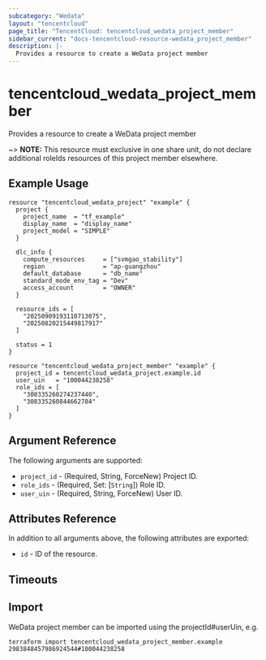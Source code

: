 ```yaml
---
subcategory: "Wedata"
layout: "tencentcloud"
page_title: "TencentCloud: tencentcloud_wedata_project_member"
sidebar_current: "docs-tencentcloud-resource-wedata_project_member"
description: |-
  Provides a resource to create a WeData project member
---
```


# tencentcloud_wedata_project_member

Provides a resource to create a WeData project member

~> **NOTE:** This resource must exclusive in one share unit, do not declare additional roleIds resources of this project member elsewhere.

## Example Usage

```hcl
resource "tencentcloud_wedata_project" "example" {
  project {
    project_name  = "tf_example"
    display_name  = "display_name"
    project_model = "SIMPLE"
  }

  dlc_info {
    compute_resources     = ["svmgao_stability"]
    region                = "ap-guangzhou"
    default_database      = "db_name"
    standard_mode_env_tag = "Dev"
    access_account        = "OWNER"
  }

  resource_ids = [
    "20250909193110713075",
    "20250820215449817917"
  ]

  status = 1
}

resource "tencentcloud_wedata_project_member" "example" {
  project_id = tencentcloud_wedata_project.example.id
  user_uin   = "100044238258"
  role_ids = [
    "308335260274237440",
    "308335260844662784"
  ]
}
```

## Argument Reference

The following arguments are supported:

* `project_id` - (Required, String, ForceNew) Project ID.
* `role_ids` - (Required, Set: [`String`]) Role ID.
* `user_uin` - (Required, String, ForceNew) User ID.

## Attributes Reference

In addition to all arguments above, the following attributes are exported:

* `id` - ID of the resource.



## Timeouts

<no value>


## Import

WeData project member can be imported using the projectId#userUin, e.g.

```
terraform import tencentcloud_wedata_project_member.example 2983848457986924544#100044238258
```

